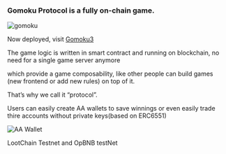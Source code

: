 ### Gomoku Protocol is a **fully on-chain game**.
![gomoku](https://s2.loli.net/2023/09/08/S1ay6bOGZXL4tH8.png) 

Now deployed, visit [Gomoku3](https://gomoku3.xyz)

The game logic is written in smart contract and running on blockchain, no need for a single game server anymore

which provide a game composability, like other people can build games (new frontend or add new rules) on top of it.

That’s why we call it “protocol”. 

Users can easily create AA wallets to save winnings or even easily trade thire accounts without private keys(based on ERC6551)

![AA Wallet](https://s2.loli.net/2023/09/08/iEsf6tuqvyLNBXF.png)

LootChain Testnet and OpBNB testNet